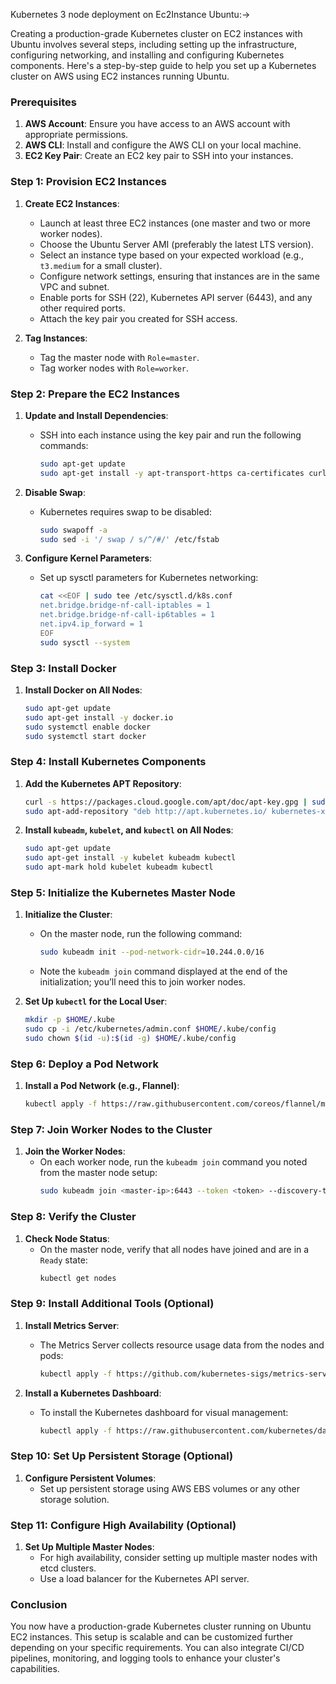 Kubernetes 3 node deployment on Ec2Instance Ubuntu:->

Creating a production-grade Kubernetes cluster on EC2 instances with Ubuntu involves several steps, including setting up the infrastructure, configuring networking, and installing and configuring Kubernetes components. Here's a step-by-step guide to help you set up a Kubernetes cluster on AWS using EC2 instances running Ubuntu.

### **Prerequisites**

1. **AWS Account**: Ensure you have access to an AWS account with appropriate permissions.
2. **AWS CLI**: Install and configure the AWS CLI on your local machine.
3. **EC2 Key Pair**: Create an EC2 key pair to SSH into your instances.

### **Step 1: Provision EC2 Instances**

1. **Create EC2 Instances**:
   - Launch at least three EC2 instances (one master and two or more worker nodes).
   - Choose the Ubuntu Server AMI (preferably the latest LTS version).
   - Select an instance type based on your expected workload (e.g., `t3.medium` for a small cluster).
   - Configure network settings, ensuring that instances are in the same VPC and subnet.
   - Enable ports for SSH (22), Kubernetes API server (6443), and any other required ports.
   - Attach the key pair you created for SSH access.

2. **Tag Instances**:
   - Tag the master node with `Role=master`.
   - Tag worker nodes with `Role=worker`.

### **Step 2: Prepare the EC2 Instances**

1. **Update and Install Dependencies**:
   - SSH into each instance using the key pair and run the following commands:
     ```bash
     sudo apt-get update
     sudo apt-get install -y apt-transport-https ca-certificates curl software-properties-common
     ```

2. **Disable Swap**:
   - Kubernetes requires swap to be disabled:
     ```bash
     sudo swapoff -a
     sudo sed -i '/ swap / s/^/#/' /etc/fstab
     ```

3. **Configure Kernel Parameters**:
   - Set up sysctl parameters for Kubernetes networking:
     ```bash
     cat <<EOF | sudo tee /etc/sysctl.d/k8s.conf
     net.bridge.bridge-nf-call-iptables = 1
     net.bridge.bridge-nf-call-ip6tables = 1
     net.ipv4.ip_forward = 1
     EOF
     sudo sysctl --system
     ```

### **Step 3: Install Docker**

1. **Install Docker on All Nodes**:
   ```bash
   sudo apt-get update
   sudo apt-get install -y docker.io
   sudo systemctl enable docker
   sudo systemctl start docker
   ```

### **Step 4: Install Kubernetes Components**

1. **Add the Kubernetes APT Repository**:
   ```bash
   curl -s https://packages.cloud.google.com/apt/doc/apt-key.gpg | sudo apt-key add -
   sudo apt-add-repository "deb http://apt.kubernetes.io/ kubernetes-xenial main"
   ```

2. **Install `kubeadm`, `kubelet`, and `kubectl` on All Nodes**:
   ```bash
   sudo apt-get update
   sudo apt-get install -y kubelet kubeadm kubectl
   sudo apt-mark hold kubelet kubeadm kubectl
   ```

### **Step 5: Initialize the Kubernetes Master Node**

1. **Initialize the Cluster**:
   - On the master node, run the following command:
     ```bash
     sudo kubeadm init --pod-network-cidr=10.244.0.0/16
     ```
   - Note the `kubeadm join` command displayed at the end of the initialization; you’ll need this to join worker nodes.

2. **Set Up `kubectl` for the Local User**:
   ```bash
   mkdir -p $HOME/.kube
   sudo cp -i /etc/kubernetes/admin.conf $HOME/.kube/config
   sudo chown $(id -u):$(id -g) $HOME/.kube/config
   ```

### **Step 6: Deploy a Pod Network**

1. **Install a Pod Network (e.g., Flannel)**:
   ```bash
   kubectl apply -f https://raw.githubusercontent.com/coreos/flannel/master/Documentation/kube-flannel.yml
   ```

### **Step 7: Join Worker Nodes to the Cluster**

1. **Join the Worker Nodes**:
   - On each worker node, run the `kubeadm join` command you noted from the master node setup:
     ```bash
     sudo kubeadm join <master-ip>:6443 --token <token> --discovery-token-ca-cert-hash sha256:<hash>
     ```

### **Step 8: Verify the Cluster**

1. **Check Node Status**:
   - On the master node, verify that all nodes have joined and are in a `Ready` state:
     ```bash
     kubectl get nodes
     ```

### **Step 9: Install Additional Tools (Optional)**

1. **Install Metrics Server**:
   - The Metrics Server collects resource usage data from the nodes and pods:
     ```bash
     kubectl apply -f https://github.com/kubernetes-sigs/metrics-server/releases/latest/download/components.yaml
     ```

2. **Install a Kubernetes Dashboard**:
   - To install the Kubernetes dashboard for visual management:
     ```bash
     kubectl apply -f https://raw.githubusercontent.com/kubernetes/dashboard/v2.0.0/aio/deploy/recommended.yaml
     ```

### **Step 10: Set Up Persistent Storage (Optional)**

1. **Configure Persistent Volumes**:
   - Set up persistent storage using AWS EBS volumes or any other storage solution.

### **Step 11: Configure High Availability (Optional)**

1. **Set Up Multiple Master Nodes**:
   - For high availability, consider setting up multiple master nodes with etcd clusters.
   - Use a load balancer for the Kubernetes API server.

### **Conclusion**

You now have a production-grade Kubernetes cluster running on Ubuntu EC2 instances. This setup is scalable and can be customized further depending on your specific requirements. You can also integrate CI/CD pipelines, monitoring, and logging tools to enhance your cluster's capabilities.
